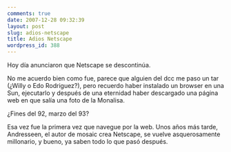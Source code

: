 ```yaml
---
comments: true
date: 2007-12-28 09:32:39
layout: post
slug: adios-netscape
title: Adios Netscape
wordpress_id: 388
---
```


Hoy día anunciaron que Netscape se descontinúa.

No me acuerdo bien como fue, parece que alguien del dcc me paso un tar (¿Willy o Edo Rodriguez?), pero recuerdo haber instalado un browser en una Sun, ejecutarlo y después de una eternidad haber descargado una página web en que salía una foto de la Monalisa.

¿Fines del 92, marzo del 93?

Esa vez fue la primera vez que navegue por la web. Unos años más tarde, Andresseen, el autor de mosaic crea Netscape, se vuelve asquerosamente millonario, y bueno, ya saben todo lo que pasó después.



